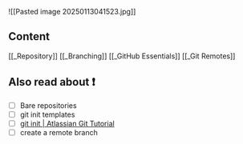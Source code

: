 ![[Pasted image 20250113041523.jpg]]

## **Content**
[[_Repository]]
[[_Branching]]
[[_GitHub Essentials]]
[[_Git Remotes]]

## **Also read about ❗**

- [ ] Bare repositories
- [ ] git init templates
- [ ] [git init | Atlassian Git Tutorial](https://www.atlassian.com/git/tutorials/setting-up-a-repository/git-init#:~:text=The%20git%20init%20command%20creates,run%20in%20a%20new%20project.)
- [ ] create a remote branch